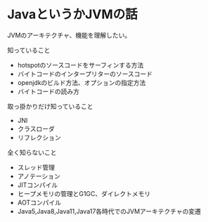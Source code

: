 # JavaというかJVMの話

JVMのアーキテクチャ、機能を理解したい。

知っていること
- hotspotのソースコードをサーフィンする方法
- バイトコードのインタープリターのソースコード
- openjdkのビルド方法、オプションの指定方法
- バイトコードの読み方

取っ掛かりだけ知っていること
- JNI
- クラスローダ
- リフレクション

全く知らないこと
- スレッド管理
- アノテーション
- JITコンパイル
- ヒープメモリの管理とG1GC、ダイレクトメモリ
- AOTコンパイル
- Java5,Java8,Java11,Java17各時代でのJVMアーキテクチャの変遷
